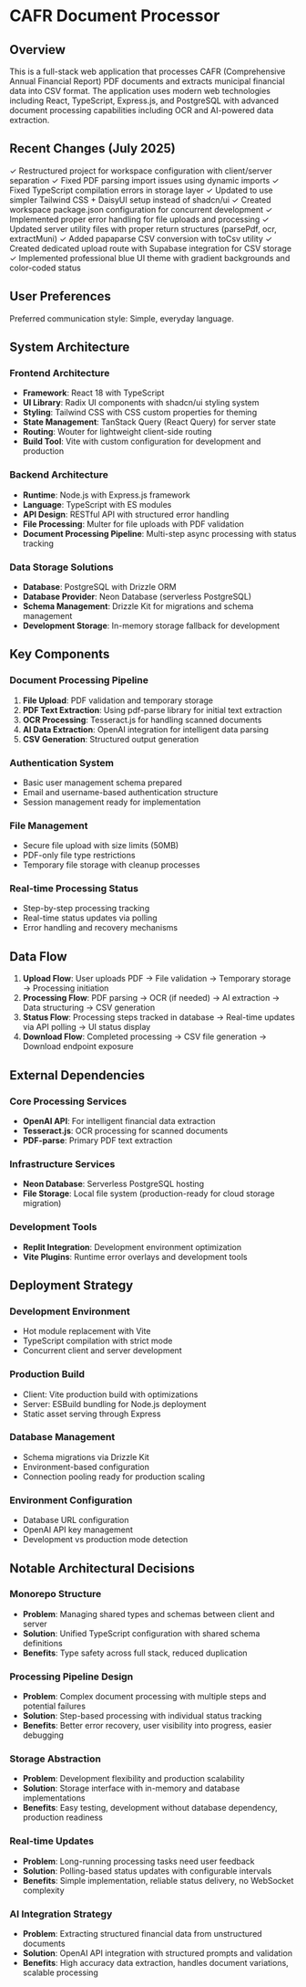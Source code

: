 # CAFR Document Processor

## Overview

This is a full-stack web application that processes CAFR (Comprehensive Annual Financial Report) PDF documents and extracts municipal financial data into CSV format. The application uses modern web technologies including React, TypeScript, Express.js, and PostgreSQL with advanced document processing capabilities including OCR and AI-powered data extraction.

## Recent Changes (July 2025)

✓ Restructured project for workspace configuration with client/server separation
✓ Fixed PDF parsing import issues using dynamic imports
✓ Fixed TypeScript compilation errors in storage layer
✓ Updated to use simpler Tailwind CSS + DaisyUI setup instead of shadcn/ui
✓ Created workspace package.json configuration for concurrent development
✓ Implemented proper error handling for file uploads and processing
✓ Updated server utility files with proper return structures (parsePdf, ocr, extractMuni)
✓ Added papaparse CSV conversion with toCsv utility
✓ Created dedicated upload route with Supabase integration for CSV storage
✓ Implemented professional blue UI theme with gradient backgrounds and color-coded status

## User Preferences

Preferred communication style: Simple, everyday language.

## System Architecture

### Frontend Architecture
- **Framework**: React 18 with TypeScript
- **UI Library**: Radix UI components with shadcn/ui styling system
- **Styling**: Tailwind CSS with CSS custom properties for theming
- **State Management**: TanStack Query (React Query) for server state
- **Routing**: Wouter for lightweight client-side routing
- **Build Tool**: Vite with custom configuration for development and production

### Backend Architecture
- **Runtime**: Node.js with Express.js framework
- **Language**: TypeScript with ES modules
- **API Design**: RESTful API with structured error handling
- **File Processing**: Multer for file uploads with PDF validation
- **Document Processing Pipeline**: Multi-step async processing with status tracking

### Data Storage Solutions
- **Database**: PostgreSQL with Drizzle ORM
- **Database Provider**: Neon Database (serverless PostgreSQL)
- **Schema Management**: Drizzle Kit for migrations and schema management
- **Development Storage**: In-memory storage fallback for development

## Key Components

### Document Processing Pipeline
1. **File Upload**: PDF validation and temporary storage
2. **PDF Text Extraction**: Using pdf-parse library for initial text extraction
3. **OCR Processing**: Tesseract.js for handling scanned documents
4. **AI Data Extraction**: OpenAI integration for intelligent data parsing
5. **CSV Generation**: Structured output generation

### Authentication System
- Basic user management schema prepared
- Email and username-based authentication structure
- Session management ready for implementation

### File Management
- Secure file upload with size limits (50MB)
- PDF-only file type restrictions
- Temporary file storage with cleanup processes

### Real-time Processing Status
- Step-by-step processing tracking
- Real-time status updates via polling
- Error handling and recovery mechanisms

## Data Flow

1. **Upload Flow**: User uploads PDF → File validation → Temporary storage → Processing initiation
2. **Processing Flow**: PDF parsing → OCR (if needed) → AI extraction → Data structuring → CSV generation
3. **Status Flow**: Processing steps tracked in database → Real-time updates via API polling → UI status display
4. **Download Flow**: Completed processing → CSV file generation → Download endpoint exposure

## External Dependencies

### Core Processing Services
- **OpenAI API**: For intelligent financial data extraction
- **Tesseract.js**: OCR processing for scanned documents
- **PDF-parse**: Primary PDF text extraction

### Infrastructure Services
- **Neon Database**: Serverless PostgreSQL hosting
- **File Storage**: Local file system (production-ready for cloud storage migration)

### Development Tools
- **Replit Integration**: Development environment optimization
- **Vite Plugins**: Runtime error overlays and development tools

## Deployment Strategy

### Development Environment
- Hot module replacement with Vite
- TypeScript compilation with strict mode
- Concurrent client and server development

### Production Build
- Client: Vite production build with optimizations
- Server: ESBuild bundling for Node.js deployment
- Static asset serving through Express

### Database Management
- Schema migrations via Drizzle Kit
- Environment-based configuration
- Connection pooling ready for production scaling

### Environment Configuration
- Database URL configuration
- OpenAI API key management
- Development vs production mode detection

## Notable Architectural Decisions

### Monorepo Structure
- **Problem**: Managing shared types and schemas between client and server
- **Solution**: Unified TypeScript configuration with shared schema definitions
- **Benefits**: Type safety across full stack, reduced duplication

### Processing Pipeline Design
- **Problem**: Complex document processing with multiple steps and potential failures
- **Solution**: Step-based processing with individual status tracking
- **Benefits**: Better error recovery, user visibility into progress, easier debugging

### Storage Abstraction
- **Problem**: Development flexibility and production scalability
- **Solution**: Storage interface with in-memory and database implementations
- **Benefits**: Easy testing, development without database dependency, production readiness

### Real-time Updates
- **Problem**: Long-running processing tasks need user feedback
- **Solution**: Polling-based status updates with configurable intervals
- **Benefits**: Simple implementation, reliable status delivery, no WebSocket complexity

### AI Integration Strategy
- **Problem**: Extracting structured financial data from unstructured documents
- **Solution**: OpenAI API integration with structured prompts and validation
- **Benefits**: High accuracy data extraction, handles document variations, scalable processing